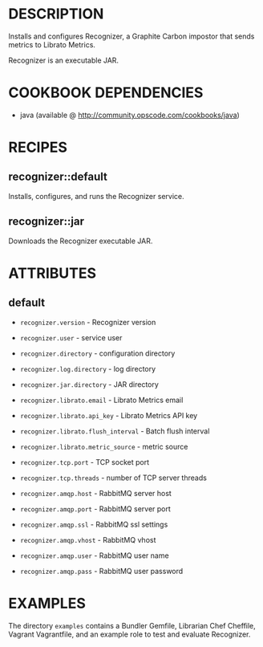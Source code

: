 DESCRIPTION
===========

Installs and configures Recognizer, a Graphite Carbon impostor that
sends metrics to Librato Metrics.

Recognizer is an executable JAR.

COOKBOOK DEPENDENCIES
=====================

* java (available @ http://community.opscode.com/cookbooks/java)

RECIPES
=======

recognizer::default
-------------------

Installs, configures, and runs the Recognizer service.

recognizer::jar
---------------

Downloads the Recognizer executable JAR.

ATTRIBUTES
==========

default
-------

* `recognizer.version`       - Recognizer version
* `recognizer.user`          - service user
* `recognizer.directory`     - configuration directory
* `recognizer.log.directory` - log directory
* `recognizer.jar.directory` - JAR directory

* `recognizer.librato.email`          - Librato Metrics email
* `recognizer.librato.api_key`        - Librato Metrics API key
* `recognizer.librato.flush_interval` - Batch flush interval
* `recognizer.librato.metric_source`  - metric source

* `recognizer.tcp.port`    - TCP socket port
* `recognizer.tcp.threads` - number of TCP server threads

* `recognizer.amqp.host`  - RabbitMQ server host
* `recognizer.amqp.port`  - RabbitMQ server port
* `recognizer.amqp.ssl`   - RabbitMQ ssl settings
* `recognizer.amqp.vhost` - RabbitMQ vhost
* `recognizer.amqp.user`  - RabbitMQ user name
* `recognizer.amqp.pass`  - RabbitMQ user password

EXAMPLES
========

The directory `examples` contains a Bundler Gemfile, Librarian Chef
Cheffile, Vagrant Vagrantfile, and an example role to test and
evaluate Recognizer.
